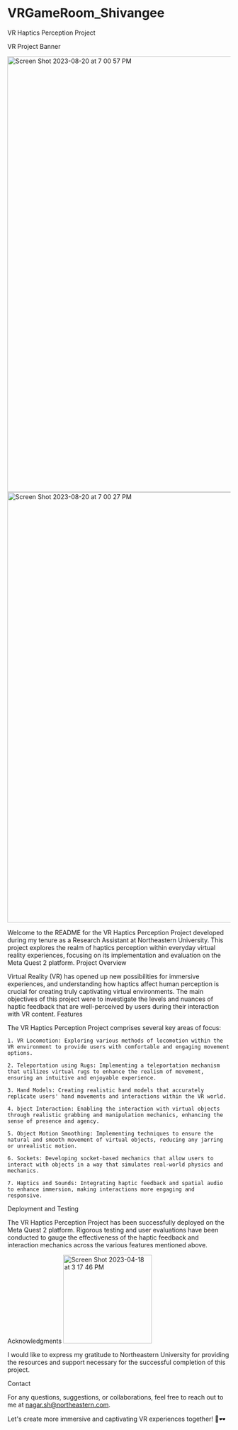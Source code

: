 # VRGameRoom_Shivangee
VR Haptics Perception Project

VR Project Banner

<img width="985" alt="Screen Shot 2023-08-20 at 7 00 57 PM" src="https://github.com/ShivangeeNagar/VRGameRoom_Shivangee/assets/90488975/3e59fb8d-9329-464c-b0d9-fc836486af28">

<img width="973" alt="Screen Shot 2023-08-20 at 7 00 27 PM" src="https://github.com/ShivangeeNagar/VRGameRoom_Shivangee/assets/90488975/c80687bc-9795-4f83-be59-7f09f6e192b5">


Welcome to the README for the VR Haptics Perception Project developed during my tenure as a Research Assistant at Northeastern University. This project explores the realm of haptics perception within everyday virtual reality experiences, focusing on its implementation and evaluation on the Meta Quest 2 platform.
Project Overview

Virtual Reality (VR) has opened up new possibilities for immersive experiences, and understanding how haptics affect human perception is crucial for creating truly captivating virtual environments. The main objectives of this project were to investigate the levels and nuances of haptic feedback that are well-perceived by users during their interaction with VR content.
Features

The VR Haptics Perception Project comprises several key areas of focus:

    1. VR Locomotion: Exploring various methods of locomotion within the VR environment to provide users with comfortable and engaging movement options.

    2. Teleportation using Rugs: Implementing a teleportation mechanism that utilizes virtual rugs to enhance the realism of movement, ensuring an intuitive and enjoyable experience.

    3. Hand Models: Creating realistic hand models that accurately replicate users' hand movements and interactions within the VR world.

    4. bject Interaction: Enabling the interaction with virtual objects through realistic grabbing and manipulation mechanics, enhancing the sense of presence and agency.

    5. Object Motion Smoothing: Implementing techniques to ensure the natural and smooth movement of virtual objects, reducing any jarring or unrealistic motion.

    6. Sockets: Developing socket-based mechanics that allow users to interact with objects in a way that simulates real-world physics and mechanics.

    7. Haptics and Sounds: Integrating haptic feedback and spatial audio to enhance immersion, making interactions more engaging and responsive.

Deployment and Testing

The VR Haptics Perception Project has been successfully deployed on the Meta Quest 2 platform. Rigorous testing and user evaluations have been conducted to gauge the effectiveness of the haptic feedback and interaction mechanics across the various features mentioned above.

Acknowledgments
<img width="200" alt="Screen Shot 2023-04-18 at 3 17 46 PM" src="https://github.com/ShivangeeNagar/VRGameRoom_Shivangee/assets/90488975/6c811237-6096-4661-abf6-7687c7a88fa5">

I would like to express my gratitude to Northeastern University for providing the resources and support necessary for the successful completion of this project.

Contact

For any questions, suggestions, or collaborations, feel free to reach out to me at nagar.sh@northeastern.com.

Let's create more immersive and captivating VR experiences together! 🚀🕶️
